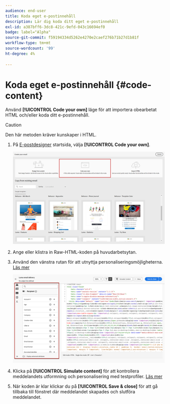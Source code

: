 ```yaml
---
audience: end-user
title: Koda eget e-postinnehåll
description: Lär dig koda ditt eget e-postinnehåll
exl-id: a387bff6-3dc8-421c-9efd-043c16694ef0
badge: label="Alpha"
source-git-commit: f59194334d5262e4270e2caef276b71b27d1b81f
workflow-type: tm+mt
source-wordcount: '99'
ht-degree: 4%

---
```


# Koda eget e-postinnehåll {#code-content}

Använd **[!UICONTROL Code your own]** läge för att importera obearbetat HTML och/eller koda ditt e-postinnehåll.

>[!CAUTION]
>
>Den här metoden kräver kunskaper i HTML.

1. På [E-postdesigner](get-started-email-designer.md) startsida, välja **[!UICONTROL Code your own]**.

   ![](assets/code-your-own.png)

1. Ange eller klistra in Raw-HTML-koden på huvudarbetsytan.

1. Använd den vänstra rutan för att utnyttja personaliseringsmöjligheterna. [Läs mer](../personalization/gs-personalization.md)

   ![](assets/code-editor-personalization.png)

1. Klicka på **[!UICONTROL Simulate content]** för att kontrollera meddelandets utformning och personalisering med testprofiler. [Läs mer](../preview-test/preview-test.md)

1. När koden är klar klickar du på **[!UICONTROL Save & close]** för att gå tillbaka till fönstret där meddelandet skapades och slutföra meddelandet.
